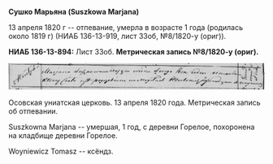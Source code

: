 **Сушко Марьяна (Suszkowa Marjana)**

13 апреля 1820 г -- отпевание, умерла в возрасте 1 года (родилась около
1819 г) (НИАБ 136-13-919, лист 33об, №8/1820-у (ориг)).

**НИАБ 136-13-894:** Лист 33об. **Метрическая запись №8/1820-у (ориг).**

![](./media/d0137d404e11ba87fac7e1b7500c7c2250dad5c4.png)

Осовская униатская церковь. 13 апреля 1820 года. Метрическая запись об
отпевании.

Suszkowna Marjana -- умершая, 1 год, с деревни Горелое, похоронена на
кладбище деревни Горелое.

Woyniewicz Tomasz -- ксёндз.
